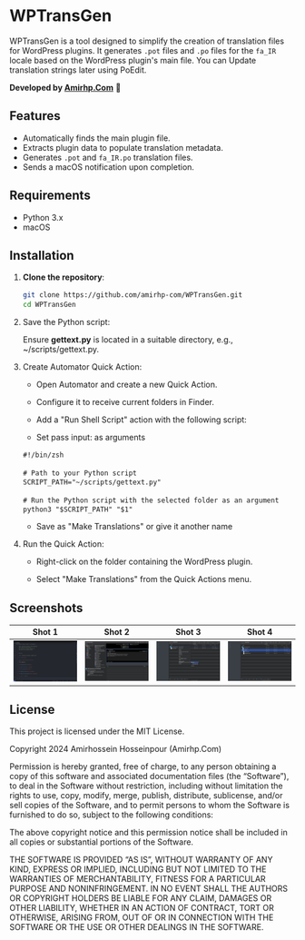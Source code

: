 # WPTransGen

WPTransGen is a tool designed to simplify the creation of translation files for WordPress plugins. It generates `.pot` files and `.po` files for the `fa_IR` locale based on the WordPress plugin's main file. You can Update translation strings later using PoEdit.

**Developed by [Amirhp.Com](https://Amirhp.Com/)** 🦖

## Features

- Automatically finds the main plugin file.
- Extracts plugin data to populate translation metadata.
- Generates `.pot` and `fa_IR.po` translation files.
- Sends a macOS notification upon completion.

## Requirements

- Python 3.x
- macOS

## Installation

1. **Clone the repository**:

   ```sh
   git clone https://github.com/amirhp-com/WPTransGen.git
   cd WPTransGen
   ```

2. Save the Python script:

   Ensure **gettext.py** is located in a suitable directory, e.g., ~/scripts/gettext.py.

3. Create Automator Quick Action:

   - Open Automator and create a new Quick Action.

   - Configure it to receive current folders in Finder.

   - Add a "Run Shell Script" action with the following script:

   - Set pass input: as arguments

   ```shell
   #!/bin/zsh

   # Path to your Python script
   SCRIPT_PATH="~/scripts/gettext.py"

   # Run the Python script with the selected folder as an argument
   python3 "$SCRIPT_PATH" "$1"
   ```

   - Save as "Make Translations" or give it another name

4. Run the Quick Action:

   - Right-click on the folder containing the WordPress plugin.

   - Select "Make Translations" from the Quick Actions menu.

## Screenshots
|Shot 1|Shot 2|Shot 3|Shot 4|
|---|---|---|---|
|![](shot1.jpeg)|![](shot2.jpeg)|![](shot3.jpeg)|![](shot4.jpeg)|

## License

This project is licensed under the MIT License.

Copyright 2024 Amirhossein Hosseinpour (Amirhp.Com)

Permission is hereby granted, free of charge, to any person obtaining a copy of this software and associated documentation files (the “Software”), to deal in the Software without restriction, including without limitation the rights to use, copy, modify, merge, publish, distribute, sublicense, and/or sell copies of the Software, and to permit persons to whom the Software is furnished to do so, subject to the following conditions:

The above copyright notice and this permission notice shall be included in all copies or substantial portions of the Software.

THE SOFTWARE IS PROVIDED “AS IS”, WITHOUT WARRANTY OF ANY KIND, EXPRESS OR IMPLIED, INCLUDING BUT NOT LIMITED TO THE WARRANTIES OF MERCHANTABILITY, FITNESS FOR A PARTICULAR PURPOSE AND NONINFRINGEMENT. IN NO EVENT SHALL THE AUTHORS OR COPYRIGHT HOLDERS BE LIABLE FOR ANY CLAIM, DAMAGES OR OTHER LIABILITY, WHETHER IN AN ACTION OF CONTRACT, TORT OR OTHERWISE, ARISING FROM, OUT OF OR IN CONNECTION WITH THE SOFTWARE OR THE USE OR OTHER DEALINGS IN THE SOFTWARE.
